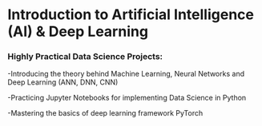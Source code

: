 # Introduction to Artificial Intelligence (AI) & Deep Learning

### Highly Practical Data Science Projects:

-Introducing the theory behind Machine Learning, Neural Networks and Deep Learning (ANN, DNN, CNN) 

-Practicing Jupyter Notebooks for implementing Data Science in Python

-Mastering the basics of deep learning framework PyTorch 
